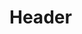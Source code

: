 <!-- TITLE: Deadly Aim -->
<!-- SUBTITLE: Increases your throwing damage and imbues your throwing attacks with a poisonous effect. -->

# Header